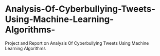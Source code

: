 # Analysis-Of-Cyberbullying-Tweets-Using-Machine-Learning-Algorithms-
Project and Report on Analysis Of Cyberbullying Tweets Using Machine Learning Algorithms 
